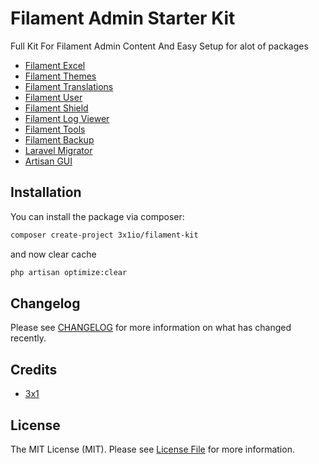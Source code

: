 # Filament Admin Starter Kit

Full Kit For Filament Admin Content And Easy Setup for alot of packages

- [Filament Excel](https://github.com/3x1io/filament-excel)
- [Filament Themes](https://github.com/3x1io/filament-themes)
- [Filament Translations](https://github.com/3x1io/filament-translations)
- [Filament User](https://github.com/3x1io/filament-user)
- [Filament Shield](https://github.com/bezhansalleh/filament-shield)
- [Filament Log Viewer](https://github.com/rabol/filament-logviewer)
- [Filament Tools](https://github.com/ryangjchandler/filament-tools)
- [Filament Backup](https://github.com/shuvroroy/filament-spatie-laravel-backup)
- [Laravel Migrator](https://github.com/rezaamini-ir/migrator)
- [Artisan GUI](https://github.com/artisan-gui)

## Installation

You can install the package via composer:

```bash
composer create-project 3x1io/filament-kit
```

and now clear cache

```bash
php artisan optimize:clear
```

## Changelog

Please see [CHANGELOG](CHANGELOG.md) for more information on what has changed recently.

## Credits

- [3x1](https://github.com/3x1io)

## License

The MIT License (MIT). Please see [License File](LICENSE.md) for more information.